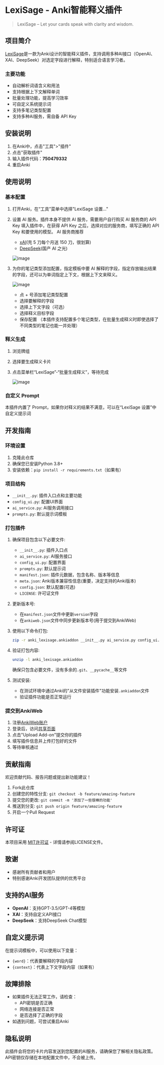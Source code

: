 # LexiSage - Anki智能释义插件

> LexiSage – Let your cards speak with clarity and wisdom.

## 项目简介
[LexiSage](https://ankiweb.net/shared/info/750479332?cb=1744698675805)是一款为Anki设计的智能释义插件，支持调用多种AI接口（OpenAI、XAI、DeepSeek）对选定字段进行解释，特别适合语言学习者。

### 主要功能
- 自动解析词语含义和用法
- 支持根据上下文解释单词
- 批量处理功能，提高学习效率
- 可自定义系统提示词
- 支持多笔记类型配置
- 支持多种AI服务，需自备 API Key

## 安装说明

1. 在Anki中，点击"工具">"插件"
2. 点击"获取插件"
3. 输入插件代码：**750479332**
4. 重启Anki

## 使用说明

### 基本配置

1. 打开Anki，在“工具”菜单中选择"LexiSage 设置..."
2. 设置 AI 服务。插件本身不提供 AI 服务，需要用户自行购买 AI 服务商的 API Key 填入插件中，在获得 API Key 之后，选择对应的服务商，填写正确的 API Key 和要使用的模型。
   AI 服务商推荐
   - [xAI](https://console.x.ai)(充 5 刀每个月送 150 刀，很划算)
   - [DeepSeek](https://platform.deepseek.com)(国产 AI 之光)
   
   ![image](https://github.com/user-attachments/assets/1d33d54d-ca04-4507-83bd-84267557fb0a)
3. 为你的笔记类型添加配置，指定模板中要 AI 解释的字段，指定存放输出结果的字段，还可以为单词指定上下文，根据上下文来释义。
  
   ![image](https://github.com/user-attachments/assets/ca6f59d6-ab80-4911-b6e0-24c5f3fa0e49)
   
   - 点 + 号添加笔记类型配置
   - 选择要解释的字段
   - 选择上下文字段（可选）
   - 选择释义目标字段
   - 保存配置
   （本插件支持配置多个笔记类型，在批量生成释义时即使选择了不同类型的笔记也能一并处理）

### 释义生成

1. 浏览牌组
2. 选择要生成释义卡片
3. 点击菜单栏“LexiSage”-“批量生成释义”，等待完成
  
   ![image](https://github.com/user-attachments/assets/6ebbb32e-e9a9-4f84-96d1-cc05041e3b8c)

### 自定义 Prompt

本插件内置了 Prompt，如果你对释义的结果不满意，可以在“LexiSage 设置”中自定义提示词

## 开发指南

### 环境设置
1. 克隆此仓库
2. 确保您已安装Python 3.8+
3. 安装依赖：`pip install -r requirements.txt`（如果有）

### 项目结构
- `__init__.py`: 插件入口点和主要功能
- `config_ui.py`: 配置UI界面
- `ai_service.py`: AI服务调用接口
- `prompts.py`: 默认提示词模板

### 打包插件
1. 确保项目包含以下必要文件:
   - `__init__.py`: 插件入口点
   - `ai_service.py`: AI服务接口
   - `config_ui.py`: 配置界面
   - `prompts.py`: 默认提示词
   - `manifest.json`: 插件元数据，包含名称、版本等信息
   - `meta.json`: Anki版本兼容性信息(重要，决定支持的Anki版本)
   - `config.json`: 默认配置(可选)
   - `LICENSE`: 许可证文件

2. 更新版本号:
   - 在`manifest.json`文件中更新`version`字段
   - 在`ankiweb.json`文件中同步更新版本号(用于提交到AnkiWeb)

3. 使用以下命令打包:
   ```bash
   zip -r anki_lexisage.ankiaddon __init__.py ai_service.py config_ui.py prompts.py manifest.json meta.json LICENSE config.json -x ".*" "__pycache__/*" "*.pyc"
   ```

4. 验证打包内容:
   ```bash
   unzip -l anki_lexisage.ankiaddon
   ```
   确保只包含必要文件，没有多余的`.git`、`__pycache__`等文件

5. 测试安装:
   - 在测试环境中通过Anki的"从文件安装插件"功能安装`.ankiaddon`文件
   - 验证插件功能是否正常运行

### 提交到AnkiWeb
1. 注册[AnkiWeb账户](https://ankiweb.net/account/register)
2. 登录后，访问[共享页面](https://ankiweb.net/shared/info/)
3. 点击"Upload Add-on"提交你的插件
4. 填写插件信息并上传打包好的文件
5. 等待审核通过

## 贡献指南
欢迎贡献代码、报告问题或提出新功能建议！

1. Fork此仓库
2. 创建您的特性分支: `git checkout -b feature/amazing-feature`
3. 提交您的更改: `git commit -m '添加了一些很棒的功能'`
4. 推送到分支: `git push origin feature/amazing-feature`
5. 开启一个Pull Request

## 许可证
本项目采用 [MIT许可证](LICENSE) - 详情请参阅LICENSE文件。

## 致谢
- 感谢所有贡献者和用户
- 特别感谢Anki开发团队提供的优秀平台

## 支持的AI服务
- **OpenAI**：支持GPT-3.5/GPT-4等模型
- **XAI**：支持自定义API接口
- **DeepSeek**：支持DeepSeek Chat模型

## 自定义提示词
在提示词模板中，可以使用以下变量：
- `{word}`：代表要解释的字段内容
- `{context}`：代表上下文字段内容（如果有）

## 故障排除
- 如果插件无法正常工作，请检查：
  - API密钥是否正确
  - 网络连接是否正常
  - 是否选择了正确的字段
- 如遇到问题，可尝试重启Anki

## 隐私说明
此插件会将您的卡片内容发送到您配置的AI服务，请确保您了解相关隐私政策。API密钥仅存储在本地配置文件中，不会被上传。
